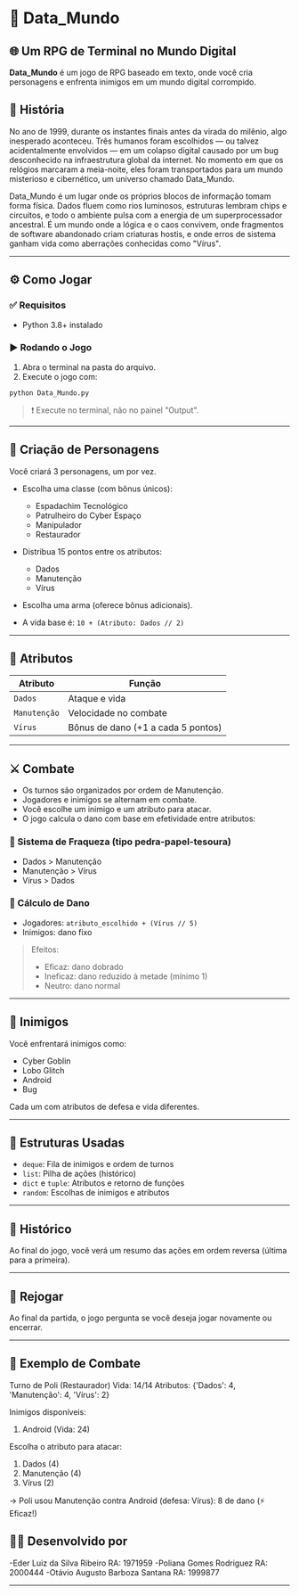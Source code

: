 # 💾 Data_Mundo

## 🌐 Um RPG de Terminal no Mundo Digital

**Data_Mundo** é um jogo de RPG baseado em texto, onde você cria personagens e enfrenta inimigos em um mundo digital corrompido. 

## 📜 História

No ano de 1999, durante os instantes finais antes da virada do milênio, algo inesperado aconteceu. Três humanos foram escolhidos — ou talvez acidentalmente envolvidos — em um 
colapso digital causado por um bug desconhecido na infraestrutura global da internet. No momento em que os relógios marcaram a meia-noite, eles foram transportados para um 
mundo misterioso e cibernético, um universo chamado Data_Mundo.

Data_Mundo é um lugar onde os próprios blocos de informação tomam forma física. Dados fluem como rios luminosos, estruturas lembram chips e circuitos, e todo o ambiente pulsa 
com a energia de um superprocessador ancestral. É um mundo onde a lógica e o caos convivem, onde fragmentos de software abandonado criam criaturas hostis, e onde erros de 
sistema ganham vida como aberrações conhecidas como "Vírus".

---

## ⚙️ Como Jogar

### ✅ Requisitos

- Python 3.8+ instalado

### ▶️ Rodando o Jogo

1. Abra o terminal na pasta do arquivo.
2. Execute o jogo com:

```
python Data_Mundo.py
```

> ❗ Execute no terminal, não no painel "Output".

---

## 🧍 Criação de Personagens

Você criará 3 personagens, um por vez.

- Escolha uma classe (com bônus únicos):
  - Espadachim Tecnológico 
  - Patrulheiro do Cyber Espaço 
  - Manipulador
  - Restaurador 

- Distribua 15 pontos entre os atributos:
  - Dados
  - Manutenção
  - Vírus

- Escolha uma arma (oferece bônus adicionais).

- A vida base é: `10 + (Atributo: Dados // 2)`

---

## 🧬 Atributos

| Atributo    | Função                                                    |
|-------------|-----------------------------------------------------------|
| `Dados`     | Ataque e vida                                             |
| `Manutenção`| Velocidade no combate                                     |
| `Vírus`     | Bônus de dano (+1 a cada 5 pontos)                        |

---

## ⚔️ Combate

- Os turnos são organizados por ordem de Manutenção.
- Jogadores e inimigos se alternam em combate.
- Você escolhe um inimigo e um atributo para atacar.
- O jogo calcula o dano com base em efetividade entre atributos:

### 🔄 Sistema de Fraqueza (tipo pedra-papel-tesoura)

- Dados > Manutenção
- Manutenção > Vírus
- Vírus > Dados

### 🎯 Cálculo de Dano

- Jogadores: `atributo_escolhido + (Vírus // 5)`
- Inimigos: dano fixo

> Efeitos:
> - Eficaz: dano dobrado
> - Ineficaz: dano reduzido à metade (mínimo 1)
> - Neutro: dano normal

---

## 👾 Inimigos

Você enfrentará inimigos como:

- Cyber Goblin
- Lobo Glitch
- Android
- Bug

Cada um com atributos de defesa e vida diferentes.

---

## 💾 Estruturas Usadas

- `deque`: Fila de inimigos e ordem de turnos
- `list`: Pilha de ações (histórico)
- `dict` e `tuple`: Atributos e retorno de funções
- `random`: Escolhas de inimigos e atributos

---

## 📜 Histórico

Ao final do jogo, você verá um resumo das ações em ordem reversa (última para a primeira).

---

## 🔁 Rejogar

Ao final da partida, o jogo pergunta se você deseja jogar novamente ou encerrar.

---

## 🎯 Exemplo de Combate

Turno de Poli (Restaurador)
Vida: 14/14
Atributos: {'Dados': 4, 'Manutenção': 4, 'Vírus': 2}

Inimigos disponíveis:
1. Android (Vida: 24)

Escolha o atributo para atacar:
1. Dados (4)
2. Manutenção (4)
3. Vírus (2)

-> Poli usou Manutenção contra Android (defesa: Vírus): 8 de dano (⚡ Eficaz!)

## 👨‍💻 Desenvolvido por

-Eder Luiz da Silva Ribeiro RA: 1971959 
-Poliana Gomes Rodriguez RA: 2000444
-Otávio Augusto Barboza Santana RA: 1999877

---
